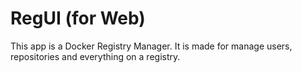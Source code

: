 # RegUI (for Web)

This app is a Docker Registry Manager. It is made for manage users, repositories and everything on a registry. 

